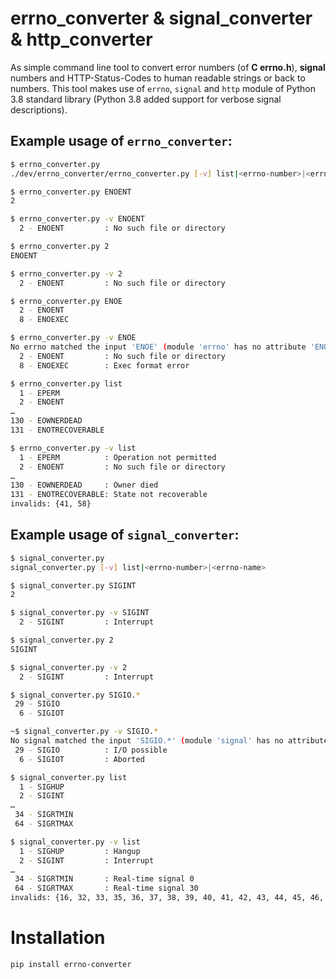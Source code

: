 # errno_converter & signal_converter & http_converter
As simple command line tool to convert error numbers (of **C errno.h**), **signal**
numbers and HTTP-Status-Codes to human readable strings or back to numbers.
This tool makes use of `errno`, `signal` and `http` module of Python 3.8 
standard library (Python 3.8 added support for verbose signal descriptions).

## Example usage of `errno_converter`:
```bash
$ errno_converter.py
./dev/errno_converter/errno_converter.py [-v] list|<errno-number>|<errno-name>

$ errno_converter.py ENOENT
2

$ errno_converter.py -v ENOENT
  2 - ENOENT         : No such file or directory

$ errno_converter.py 2
ENOENT

$ errno_converter.py -v 2
  2 - ENOENT         : No such file or directory

$ errno_converter.py ENOE
  2 - ENOENT
  8 - ENOEXEC

$ errno_converter.py -v ENOE
No errno matched the input 'ENOE' (module 'errno' has no attribute 'ENOE'). Try to match as re:
  2 - ENOENT         : No such file or directory
  8 - ENOEXEC        : Exec format error

$ errno_converter.py list
  1 - EPERM
  2 - ENOENT
…
130 - EOWNERDEAD
131 - ENOTRECOVERABLE

$ errno_converter.py -v list
  1 - EPERM          : Operation not permitted
  2 - ENOENT         : No such file or directory
…
130 - EOWNERDEAD     : Owner died
131 - ENOTRECOVERABLE: State not recoverable
invalids: {41, 58}
```

## Example usage of `signal_converter`:
```bash
$ signal_converter.py
signal_converter.py [-v] list|<errno-number>|<errno-name>

$ signal_converter.py SIGINT
2

$ signal_converter.py -v SIGINT
  2 - SIGINT         : Interrupt

$ signal_converter.py 2
SIGINT

$ signal_converter.py -v 2
  2 - SIGINT         : Interrupt

$ signal_converter.py SIGIO.*
 29 - SIGIO
  6 - SIGIOT

~$ signal_converter.py -v SIGIO.*
No signal matched the input 'SIGIO.*' (module 'signal' has no attribute 'SIGIO.*'). Try to match as re:
 29 - SIGIO          : I/O possible
  6 - SIGIOT         : Aborted

$ signal_converter.py list
  1 - SIGHUP
  2 - SIGINT
…
 34 - SIGRTMIN
 64 - SIGRTMAX

$ signal_converter.py -v list
  1 - SIGHUP         : Hangup
  2 - SIGINT         : Interrupt
…
 34 - SIGRTMIN       : Real-time signal 0
 64 - SIGRTMAX       : Real-time signal 30
invalids: {16, 32, 33, 35, 36, 37, 38, 39, 40, 41, 42, 43, 44, 45, 46, 47, 48, 49, 50, 51, 52, 53, 54, 55, 56, 57, 58, 59, 60, 61, 62, 63}
```

# Installation
```bash
pip install errno-converter
```
